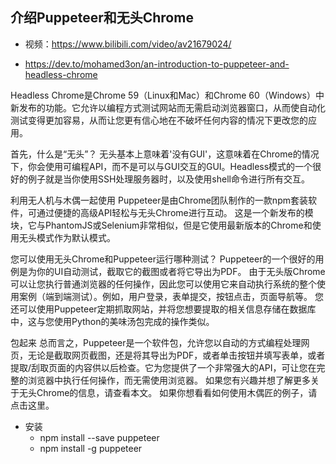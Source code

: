 ## 介绍Puppeteer和无头Chrome

- 视频：https://www.bilibili.com/video/av21679024/

- https://dev.to/mohamed3on/an-introduction-to-puppeteer-and-headless-chrome

Headless Chrome是Chrome 59（Linux和Mac）和Chrome 60（Windows）中新发布的功能。它允许以编程方式测试网站而无需启动浏览器窗口，从而使自动化测试变得更加容易，从而让您更有信心地在不破坏任何内容的情况下更改您的应用。

首先，什么是“无头”？
无头基本上意味着'没有GUI'，这意味着在Chrome的情况下，你会使用可编程API，而不是可以与GUI交互的GUI。Headless模式的一个很好的例子就是当你使用SSH处理服务器时，以及使用shell命令进行所有交互。

利用无人机与木偶一起使用
Puppeteer是由Chrome团队制作的一款npm套装软件，可通过便捷的高级API轻松与无头Chrome进行互动。
这是一个新发布的模块，它与PhantomJS或Selenium非常相似，但是它使用最新版本的Chrome和使用无头模式作为默认模式。

您可以使用无头Chrome和Puppeteer运行哪种测试？
Puppeteer的一个很好的用例是为你的UI自动测试，截取它的截图或者将它导出为PDF。
由于无头版Chrome可以让您执行普通浏览器的任何操作，因此您可以使用它来自动执行系统的整个使用案例（端到端测试）。例如，用户登录，表单提交，按钮点击，页面导航等。
您还可以使用Puppeteer定期抓取网站，并将您想要提取的相关信息存储在数据库中，这与您使用Python的美味汤包完成的操作类似。

包起来
总而言之，Puppeteer是一个软件包，允许您以自动的方式编程处理网页，无论是截取网页截图，还是将其导出为PDF，或者单击按钮并填写表单，或者提取/刮取页面的内容供以后检查。它为您提供了一个非常强大的API，可让您在完整的浏览器中执行任何操作，而无需使用浏览器。
如果您有兴趣并想了解更多关于无头Chrome的信息，请查看本文。
如果你想看看如何使用木偶匠的例子，请点击这里。

- 安装 
    - npm install --save puppeteer
    - npm install -g puppeteer
